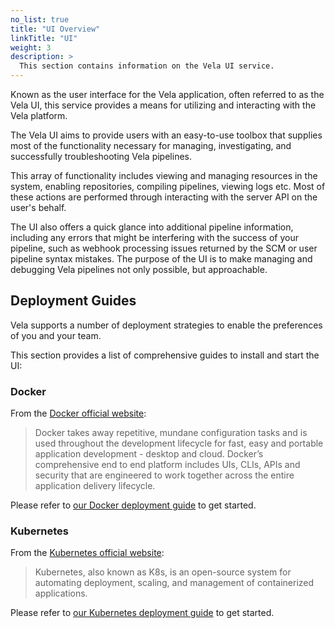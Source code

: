 ```yaml
---
no_list: true
title: "UI Overview"
linkTitle: "UI"
weight: 3
description: >
  This section contains information on the Vela UI service.
---
```


Known as the user interface for the Vela application, often referred to as the Vela UI, this service provides a means for utilizing and interacting with the Vela platform.

The Vela UI aims to provide users with an easy-to-use toolbox that supplies most of the functionality necessary for managing, investigating, and successfully troubleshooting Vela pipelines.

This array of functionality includes viewing and managing resources in the system, enabling repositories, compiling pipelines, viewing logs etc. Most of these actions are performed through interacting with the server API on the user's behalf.

The UI also offers a quick glance into additional pipeline information, including any errors that might be interfering with the success of your pipeline, such as webhook processing issues returned by the SCM or user pipeline syntax mistakes. The purpose of the UI is to make managing and debugging Vela pipelines not only possible, but approachable.

## Deployment Guides

Vela supports a number of deployment strategies to enable the preferences of you and your team.

This section provides a list of comprehensive guides to install and start the UI:

### Docker

From the [Docker official website](https://docker.io/):

> Docker takes away repetitive, mundane configuration tasks and is used throughout the development lifecycle for fast, easy and portable application development - desktop and cloud. Docker’s comprehensive end to end platform includes UIs, CLIs, APIs and security that are engineered to work together across the entire application delivery lifecycle.

Please refer to [our Docker deployment guide](/docs/administration/ui/docker/) to get started.

### Kubernetes

From the [Kubernetes official website](https://kubernetes.io/):

> Kubernetes, also known as K8s, is an open-source system for automating deployment, scaling, and management of containerized applications.

Please refer to [our Kubernetes deployment guide](/docs/administration/ui/kubernetes/) to get started.